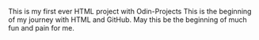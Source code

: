 This is my first ever HTML project with Odin-Projects
This is the beginning of my journey with HTML and GitHub. 
May this be the beginning of much fun and pain for me.